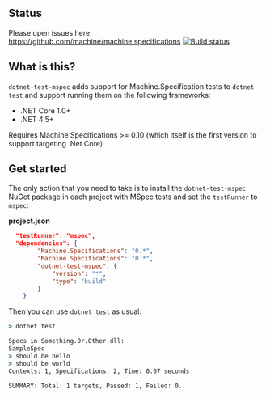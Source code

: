 
## Status

Please open issues here: https://github.com/machine/machine.specifications
[![Build status](https://ci.appveyor.com/api/projects/status/k5o2bvt24a775h96?svg=true)](https://ci.appveyor.com/project/machine-specifications/dotnet-test-mspec)


## What is this?

`dotnet-test-mspec` adds support for Machine.Specification tests to `dotnet test` and support running them on the following frameworks:

* .NET Core 1.0+
* .NET 4.5+

Requires Machine Specifications >= 0.10 (which itself is the first version to support targeting .Net Core)

## Get started

The only action that you need to take is to install the `dotnet-test-mspec` NuGet package in each project with MSpec tests and set the `testRunner` to `mspec`:

**project.json**

```json
  "testRunner": "mspec",
  "dependencies": {
        "Machine.Specifications": "0.*",
        "Machine.Specifications": "0.*",
        "dotnet-test-mspec": {
            "version": "*",
            "type": "build"
        }
    }
```

Then you can use `dotnet test` as usual:

```cmd
> dotnet test

Specs in Something.Or.Other.dll:
SampleSpec
> should be hello
> should be world
Contexts: 1, Specifications: 2, Time: 0.07 seconds

SUMMARY: Total: 1 targets, Passed: 1, Failed: 0.
```
